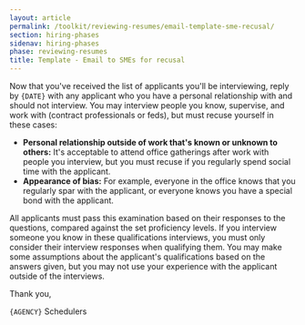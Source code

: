 ```yaml
---
layout: article
permalink: /toolkit/reviewing-resumes/email-template-sme-recusal/
section: hiring-phases
sidenav: hiring-phases
phase: reviewing-resumes
title: Template - Email to SMEs for recusal
---
```


Now that you've received the list of applicants you'll be interviewing, reply by `{DATE}` with any applicant who you have a personal relationship with and should not interview. You may interview people you know, supervise, and work with (contract professionals or feds), but must recuse yourself in these cases:

- **Personal relationship outside of work that's known or unknown to others:** It's acceptable to attend office gatherings after work with people you interview, but you must recuse if you regularly spend social time with the applicant.
- **Appearance of bias:** For example, everyone in the office knows that you regularly spar with the applicant, or everyone knows you have a special bond with the applicant.

All applicants must pass this examination based on their responses to the questions, compared against the set proficiency levels. If you interview someone you know in these qualifications interviews, you must only consider their interview responses when qualifying them. You may make some assumptions about the applicant's qualifications based on the answers given, but you may not use your experience with the applicant outside of the interviews.

Thank you,

`{AGENCY}` Schedulers
